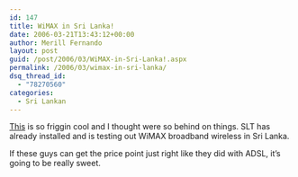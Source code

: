 ```yaml
---
id: 147
title: WiMAX in Sri Lanka!
date: 2006-03-21T13:43:12+00:00
author: Merill Fernando
layout: post
guid: /post/2006/03/WiMAX-in-Sri-Lanka!.aspx
permalink: /2006/03/wimax-in-sri-lanka/
dsq_thread_id:
  - "78270560"
categories:
  - Sri Lankan
---
```

<p><a href="http://www.lankanewspapers.com/news/2006/3/6105.html">This</a> is so friggin cool and I thought were so behind on things. SLT has already installed and is testing out WiMAX broadband wireless in Sri Lanka.</p>
<p>If these guys can get the price point just right like they did with ADSL, it&rsquo;s going to be really sweet.</p>
